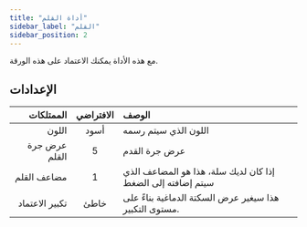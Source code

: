 ```yaml
---
title: "أداة القلم"
sidebar_label: "القلم"
sidebar_position: 2
---
```



مع هذه الأداة يمكنك الاعتماد على هذه الورقة.

## الإعدادات

|      الممتلكات | الافتراضي | الوصف                                                       |
| --------------:|:---------:|:----------------------------------------------------------- |
|          اللون |   أسود    | اللون الذي سيتم رسمه                                        |
|  عرض جرة القلم |     5     | عرض جرة القدم                                               |
|    مضاعف القلم |     1     | إذا كان لديك سلة، هذا هو المضاعف الذي سيتم إضافته إلى الضغط |
| تكبير الاعتماد |   خاطئ    | هذا سيغير عرض السكتة الدماغية بناءً على مستوى التكبير.      |
